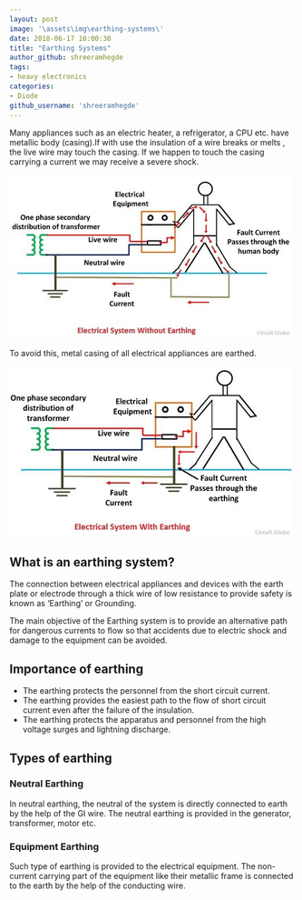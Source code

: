 ```yaml
---
layout: post
image: '\assets\img\earthing-systems\'
date: 2018-06-17 10:00:30
title: "Earthing Systems"
author_github: shreeramhegde
tags:
- heavy electronics
categories:
- Diode
github_username: 'shreeramhegde'
---
```

Many appliances such as an electric heater, a refrigerator, a CPU etc. have metallic body (casing).If with use the insulation of a wire breaks or melts , the live wire may touch the casing. If we happen to touch the casing carrying a current we may receive a severe shock.

![image001](/blog/assets/img/earthing-systems/image001.jpg)

To avoid this, metal casing of all electrical appliances are earthed.

![image002](/blog/assets/img/earthing-systems/image002.jpg)

## What is an earthing system?

The connection between electrical appliances and devices with the earth plate or electrode through a thick wire of low resistance to provide safety is known as ‘Earthing’ or Grounding.

The main objective of the Earthing system is to provide an alternative path for dangerous currents to flow so that accidents due to electric shock and damage to the equipment can be avoided.

## Importance of earthing

* The earthing protects the personnel from the short circuit current.
* The earthing provides the easiest path to the flow of short circuit current even after the failure of the insulation.
* The earthing protects the apparatus and personnel from the high voltage surges and lightning discharge.

## Types of earthing

### Neutral Earthing 

In neutral earthing, the neutral of the system is directly connected to earth by the help of the GI wire.  The neutral earthing is provided in the generator, transformer, motor etc.

### Equipment Earthing

Such type of earthing is provided to the electrical equipment. The non-current carrying part of the equipment like their metallic frame is connected to the earth by the help of the conducting wire.
